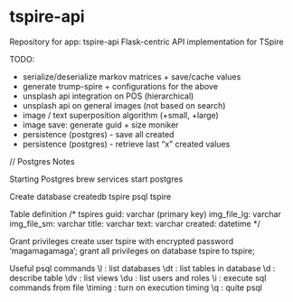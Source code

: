 # tspire-api
Repository for app: tspire-api
Flask-centric API implementation for TSpire


TODO:  
- serialize/deserialize markov matrices + save/cache values
- generate trump-spire + configurations for the above
- unsplash api integration on POS (hierarchical)
- unsplash api on general images (not based on search)
- image / text superposition algorithm (+small, +large)
- image save: generate guid + size moniker
- persistence (postgres) - save all created
- persistence (postgres) - retrieve last “x” created values


//
Postgres Notes

Starting Postgres
  brew services start postgres

Create database
  createdb tspire
  psql tspire

Table definition
/*
  tspires
    guid: varchar (primary key)
    img_file_lg: varchar
    img_file_sm: varchar
    title: varchar
    text: varchar
    created: datetime
*/

Grant privileges
  create user tspire with encrypted password ‘magamagamaga’;
  grant all privileges on database tspire to tspire;

Useful psql commands
  \l  : list databases
  \dt : list tables in database
  \d  : describe table
  \dv : list views
  \du : list users and roles
  \i  : execute sql commands from file
  \timing : turn on execution timing
  \q  : quite psql


